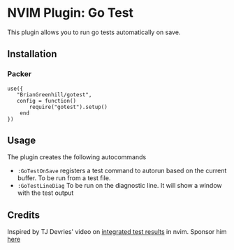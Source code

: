 # NVIM Plugin: Go Test

This plugin allows you to run go tests automatically on save.

## Installation

### Packer

```
use({
   "BrianGreenhill/gotest",
   config = function()
       require("gotest").setup()
    end
})
```

## Usage

The plugin creates the following autocommands

- `:GoTestOnSave` registers a test command to autorun based on the current buffer. To be run from a test file.
- `:GoTestLineDiag` To be run on the diagnostic line. It will show a window with the test output

## Credits

Inspired by TJ Devries' video on [integrated test results](https://www.youtube.com/watch?v=cf72gMBrsI0) in nvim. Sponsor him [here](https://github.com/sponsors/tjdevries)
